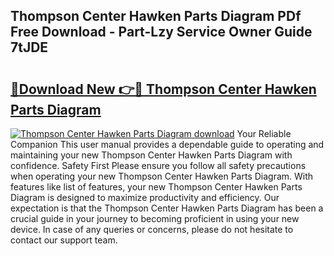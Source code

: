 ## Thompson Center Hawken Parts Diagram PDf Free Download - Part-Lzy Service Owner Guide 7tJDE

# <h2><a href="http://dfnv4op.blite.top/?on=Thompson+Center+Hawken+Parts+Diagram">🔗Download New 👉🔴 Thompson Center Hawken Parts Diagram</a></h2>

[![Thompson Center Hawken Parts Diagram download](https://i.imgur.com/lujVjoI.png)](http://dfnv4op.blite.top/?on=Thompson+Center+Hawken+Parts+Diagram)
Your Reliable Companion This user manual provides a dependable guide to operating and maintaining your new Thompson Center Hawken Parts Diagram with confidence. Safety First Please ensure you follow all safety precautions when operating your new Thompson Center Hawken Parts Diagram. With features like list of features, your new Thompson Center Hawken Parts Diagram is designed to maximize productivity and efficiency. Our expectation is that the Thompson Center Hawken Parts Diagram has been a crucial guide in your journey to becoming proficient in using your new device. In case of any queries or concerns, please do not hesitate to contact our support team.
